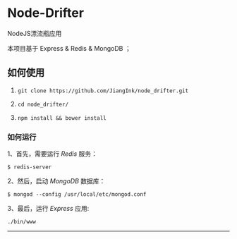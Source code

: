 # Node-Drifter

NodeJS漂流瓶应用

本项目基于 Express &amp; Redis &amp; MongoDB ；

## 如何使用

1. `git clone https://github.com/JiangInk/node_drifter.git`

2. `cd node_drifter/`

3. `npm install && bower install`

### 如何运行

1、首先，需要运行 _Redis_ 服务：

	$ redis-server
	
2、然后，启动 _MongoDB_ 数据库：
	
	$ mongod --config /usr/local/etc/mongod.conf
	
3、最后，运行 _Express_ 应用:

    ./bin/www

---

